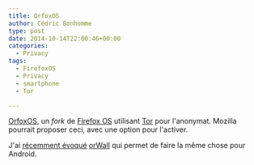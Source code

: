 ```yaml
---
title: OrfoxOS
author: Cédric Bonhomme
type: post
date: 2014-10-14T22:00:46+00:00
categories:
  - Privacy
tags:
  - FirefoxOS
  - Privacy
  - smartphone
  - Tor

---
```

[OrfoxOS][1], un _fork_ de [Firefox OS][2] utilisant [Tor][3] pour l'anonymat. Mozilla pourrait proposer ceci, avec une option pour l'activer.

J'ai [récemment évoqué][4] [orWall][5] qui permet de faire la même chose pour Android.

 [1]: https://github.com/OrFoxOS
 [2]: https://www.mozilla.org/en-US/firefox/os/
 [3]: https://www.torproject.org
 [4]: https://www.cedricbonhomme.org/2014/10/09/securite-dandroid/ "Sécurité d’Android"
 [5]: https://orwall.org
